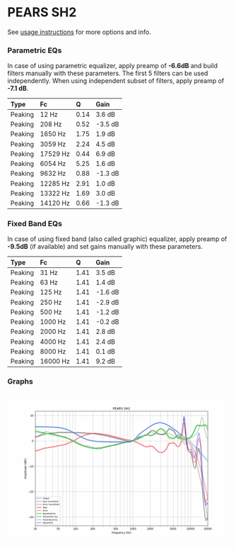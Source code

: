 # PEARS SH2
See [usage instructions](https://github.com/jaakkopasanen/AutoEq#usage) for more options and info.

### Parametric EQs
In case of using parametric equalizer, apply preamp of **-6.6dB** and build filters manually
with these parameters. The first 5 filters can be used independently.
When using independent subset of filters, apply preamp of **-7.1 dB**.

| Type    | Fc       |    Q | Gain    |
|:--------|:---------|:-----|:--------|
| Peaking | 12 Hz    | 0.14 | 3.6 dB  |
| Peaking | 208 Hz   | 0.52 | -3.5 dB |
| Peaking | 1650 Hz  | 1.75 | 1.9 dB  |
| Peaking | 3059 Hz  | 2.24 | 4.5 dB  |
| Peaking | 17529 Hz | 0.44 | 6.9 dB  |
| Peaking | 6054 Hz  | 5.25 | 1.6 dB  |
| Peaking | 9632 Hz  | 0.88 | -1.3 dB |
| Peaking | 12285 Hz | 2.91 | 1.0 dB  |
| Peaking | 13322 Hz | 1.69 | 3.0 dB  |
| Peaking | 14120 Hz | 0.66 | -1.3 dB |

### Fixed Band EQs
In case of using fixed band (also called graphic) equalizer, apply preamp of **-9.5dB**
(if available) and set gains manually with these parameters.

| Type    | Fc       |    Q | Gain    |
|:--------|:---------|:-----|:--------|
| Peaking | 31 Hz    | 1.41 | 3.5 dB  |
| Peaking | 63 Hz    | 1.41 | 1.4 dB  |
| Peaking | 125 Hz   | 1.41 | -1.6 dB |
| Peaking | 250 Hz   | 1.41 | -2.9 dB |
| Peaking | 500 Hz   | 1.41 | -1.2 dB |
| Peaking | 1000 Hz  | 1.41 | -0.2 dB |
| Peaking | 2000 Hz  | 1.41 | 2.8 dB  |
| Peaking | 4000 Hz  | 1.41 | 2.4 dB  |
| Peaking | 8000 Hz  | 1.41 | 0.1 dB  |
| Peaking | 16000 Hz | 1.41 | 9.2 dB  |

### Graphs
![](./PEARS%20SH2.png)